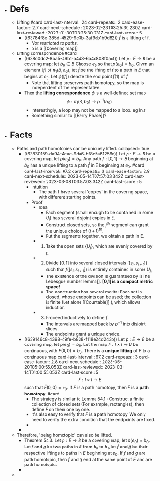 - # Defs
	- Lifting #card
	  card-last-interval:: 24
	  card-repeats:: 2
	  card-ease-factor:: 2.7
	  card-next-schedule:: 2023-02-23T03:25:30.230Z
	  card-last-reviewed:: 2023-01-30T03:25:30.231Z
	  card-last-score:: 5
		- ((63784f8e-385d-4529-9c3b-3af9cb1b9d82))
		  $\bar f$ is a lifting of f.
			- *Not restricted to paths.*
			- p is a [[Covering map]]
	- Lifting correspondence #card
		- ((638c0dc2-8ba5-49b1-a443-6a4c808f0acf)) Let $p: E \rightarrow B$ be a covering map; let $b_0 \in B$ Choose $e_0$ so that $p\left(e_0\right)=b_0$. Given an element $[f]$ of $\pi_1\left(B, b_0\right)$, let $\bar{f}$ be the lifting of $f$ to a path in $E$ that begins at $e_0$. Let $\phi([f])$ denote the end point $\tilde{f}(1)$ of $\tilde{f}$.
			- Note that lifting preserves path homotopy, so the map is independent of the representative.
		- Then the **lifting correspondence** $\phi$ is a well-defined set map
		  $$
		  \phi: \pi_1\left(B, b_0\right) \rightarrow p^{-1}\left(b_0\right) .
		  $$
			- Interestingly, a loop may not be mapped to a loop. eg $\ln z$
			- Something similar to [[Berry Phase]]?
- # Facts
	- Paths and path homotopies can be uniquely lifted.
	  collapsed:: true
		- ((63830159-da94-4cac-9da6-bf8c5a61256e)) Let $p: E \rightarrow B$ be a covering map, let $p\left(e_0\right)=b_0$. Any path $f: [0,1] \rightarrow B$ beginning at $b_0$ has a unique lifting to a path $\bar{f}$ in $E$ beginning at $e_0$. #card
		  card-last-interval:: 67.2
		  card-repeats:: 3
		  card-ease-factor:: 2.8
		  card-next-schedule:: 2023-05-14T07:57:03.342Z
		  card-last-reviewed:: 2023-03-08T03:57:03.342Z
		  card-last-score:: 5
			- Intuition
				- The path f have several 'copies' in the covering space, with different starting points.
			- Proof
				- Idea
					- Each segment (small enough to be contained in some $U_i$) has several disjoint copies in E.
					- Construct closed sets, so the $j^{th}$ segment can grant the unique choice of $(j+1)^{th}$.
					- Put the segments together, we obtain a path in E.
				- 1. Take the open sets $\{U_j\}$, which are evenly covered by p.
				- 2. Divide $[0,1]$ into several closed intervals $\{[s_i,s_{i+1}]\}$ such that $f([s_i,s_{i+1}])$ is entirely contained in some $U_{j_i}$
					- The existence of the division is guaranteed by [[The Lebesgue number lemma]]. **[0,1] is a compact metric space!**
					- The construction has several merits: Each set is closed, whose endpoints can be used; the collection is finite (Let alone [[Countable]] ), which allows induction.
				- 3. Proceed inductively to define $\bar f$.
					- The intervals are mapped back by $p^{-1}$ into disjoint slices.
					- The endpoints grant a unique choice.
		- ((639146c8-4398-49fe-b838-f118e24d243b)) Let $p: E \rightarrow B$ be a covering map; let $p\left(e_0\right)=b_0$. Let the map $F: I \times I \rightarrow B$ be continuous, with $F(0,0)=b_0$. There is a **unique lifting** of $F$ to a continuous map
		  card-last-interval:: 67.2
		  card-repeats:: 3
		  card-ease-factor:: 2.8
		  card-next-schedule:: 2023-05-20T05:00:55.053Z
		  card-last-reviewed:: 2023-03-14T01:00:55.053Z
		  card-last-score:: 5
		  $$
		  \tilde{F}: I \times I \rightarrow E
		  $$
		  such that $\bar{F}(0,0)=e_0$. If $F$ is a path homotopy, then $\tilde{F}$ is a **path homotopy**. #card
			- The strategy is similar to Lemma 54.1 : Construct a finite collection of closed sets (For example, rectangles), then define $\bar F$ on them one by one.
			- It's also easy to verify that $\bar F$ is a path homotopy. We only need to verify the extra condition that the endpoints are fixed.
			-
		-
	- Therefore, 'being homotopic' can also be lifted.
		- Theorem 54.3. Let $p : E \rightarrow B$ be a covering map; let $p\left(e_0\right)=b_0$. Let $f$ and $g$ be two paths in $B$ from $b_0$ to $b_1$, let $\tilde{f}$ and $\tilde{g}$ be their respective liftings to paths in $E$ beginning at $e_0$. If $f$ and $g$ are path homotopic, then $\tilde{f}$ and $\tilde{g}$ end at the same point of $E$ and are path homotopic.
		-
	-
